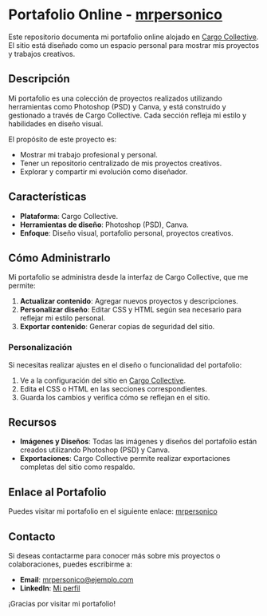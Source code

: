# Portafolio Online - [mrpersonico](https://cargocollective.com/mrpersonico)

Este repositorio documenta mi portafolio online alojado en [Cargo Collective](https://cargocollective.com/). El sitio está diseñado como un espacio personal para mostrar mis proyectos y trabajos creativos.

## Descripción

Mi portafolio es una colección de proyectos realizados utilizando herramientas como Photoshop (PSD) y Canva, y está construido y gestionado a través de Cargo Collective. Cada sección refleja mi estilo y habilidades en diseño visual.

El propósito de este proyecto es:
- Mostrar mi trabajo profesional y personal.
- Tener un repositorio centralizado de mis proyectos creativos.
- Explorar y compartir mi evolución como diseñador.

## Características

- **Plataforma**: Cargo Collective.
- **Herramientas de diseño**: Photoshop (PSD), Canva.
- **Enfoque**: Diseño visual, portafolio personal, proyectos creativos.

## Cómo Administrarlo

Mi portafolio se administra desde la interfaz de Cargo Collective, que me permite:
1. **Actualizar contenido**: Agregar nuevos proyectos y descripciones.
2. **Personalizar diseño**: Editar CSS y HTML según sea necesario para reflejar mi estilo personal.
3. **Exportar contenido**: Generar copias de seguridad del sitio.

### Personalización

Si necesitas realizar ajustes en el diseño o funcionalidad del portafolio:
1. Ve a la configuración del sitio en [Cargo Collective](https://cargocollective.com/).
2. Edita el CSS o HTML en las secciones correspondientes.
3. Guarda los cambios y verifica cómo se reflejan en el sitio.

## Recursos

- **Imágenes y Diseños**: Todas las imágenes y diseños del portafolio están creados utilizando Photoshop (PSD) y Canva.
- **Exportaciones**: Cargo Collective permite realizar exportaciones completas del sitio como respaldo.

## Enlace al Portafolio

Puedes visitar mi portafolio en el siguiente enlace: [mrpersonico](https://cargocollective.com/mrpersonico)

## Contacto

Si deseas contactarme para conocer más sobre mis proyectos o colaboraciones, puedes escribirme a:
- **Email**: mrpersonico@ejemplo.com
- **LinkedIn**: [Mi perfil](https://linkedin.com/in/mrpersonico)

¡Gracias por visitar mi portafolio!